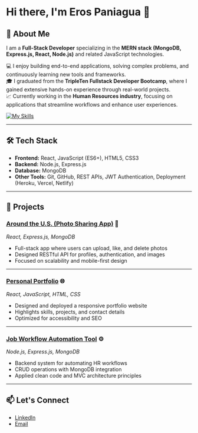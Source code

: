 # Hi there, I'm Eros Paniagua 👋  

## 🚀 About Me  
I am a **Full-Stack Developer** specializing in the **MERN stack (MongoDB, Express.js, React, Node.js)** and related JavaScript technologies.  

💻 I enjoy building end-to-end applications, solving complex problems, and continuously learning new tools and frameworks.  
🎓 I graduated from the **TripleTen Fullstack Developer Bootcamp**, where I gained extensive hands-on experience through real-world projects.  
📈 Currently working in the **Human Resources industry**, focusing on applications that streamline workflows and enhance user experiences.  

[![My Skills](https://skillicons.dev/icons?i=js,html,css,wasm)](https://skillicons.dev)

---

## 🛠️ Tech Stack  
- **Frontend:** React, JavaScript (ES6+), HTML5, CSS3  
- **Backend:** Node.js, Express.js  
- **Database:** MongoDB  
- **Other Tools:** Git, GitHub, REST APIs, JWT Authentication, Deployment (Heroku, Vercel, Netlify)  

---

## 📂 Projects  

### [Around the U.S. (Photo Sharing App)](#) 📸  
*React, Express.js, MongoDB*  
- Full-stack app where users can upload, like, and delete photos  
- Designed RESTful API for profiles, authentication, and images  
- Focused on scalability and mobile-first design  

---

### [Personal Portfolio](#) 🌐  
*React, JavaScript, HTML, CSS*  
- Designed and deployed a responsive portfolio website  
- Highlights skills, projects, and contact details  
- Optimized for accessibility and SEO  

---

### [Job Workflow Automation Tool](#) ⚙️  
*Node.js, Express.js, MongoDB*  
- Backend system for automating HR workflows  
- CRUD operations with MongoDB integration  
- Applied clean code and MVC architecture principles  

---

## 📫 Let's Connect  
- [LinkedIn](https://www.linkedin.com/in/eros-paniagua/)   
- [Email](eros.gear@gmail.com)  
